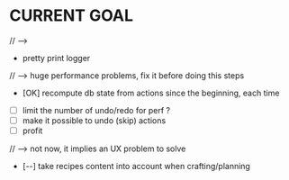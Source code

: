 CURRENT GOAL
============


// -->
- pretty print logger

// --> huge performance problems, fix it before doing this steps
- [OK] recompute db state from actions since the beginning, each time
- [  ] limit the number of undo/redo for perf ?
- [  ] make it possible to undo (skip) actions
- [  ] profit

//  --> not now, it implies an UX problem to solve
- [--] take recipes content into account when crafting/planning
